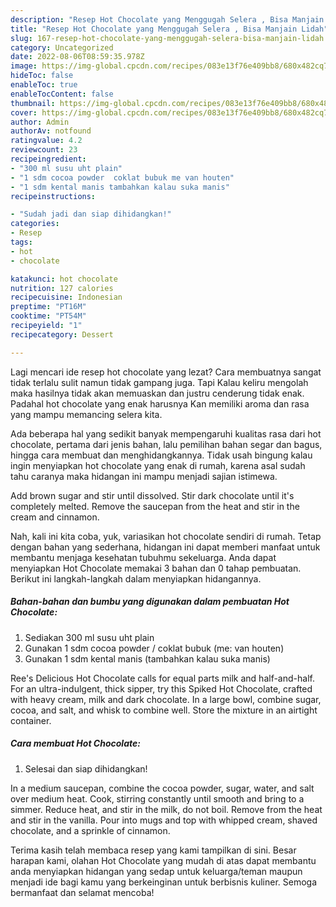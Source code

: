 ```yaml
---
description: "Resep Hot Chocolate yang Menggugah Selera , Bisa Manjain Lidah"
title: "Resep Hot Chocolate yang Menggugah Selera , Bisa Manjain Lidah"
slug: 167-resep-hot-chocolate-yang-menggugah-selera-bisa-manjain-lidah
category: Uncategorized
date: 2022-08-06T08:59:35.978Z
image: https://img-global.cpcdn.com/recipes/083e13f76e409bb8/680x482cq70/hot-chocolate-foto-resep-utama.jpg
hideToc: false
enableToc: true
enableTocContent: false
thumbnail: https://img-global.cpcdn.com/recipes/083e13f76e409bb8/680x482cq70/hot-chocolate-foto-resep-utama.jpg
cover: https://img-global.cpcdn.com/recipes/083e13f76e409bb8/680x482cq70/hot-chocolate-foto-resep-utama.jpg
author: Admin
authorAv: notfound
ratingvalue: 4.2
reviewcount: 23
recipeingredient:
- "300 ml susu uht plain"
- "1 sdm cocoa powder  coklat bubuk me van houten"
- "1 sdm kental manis tambahkan kalau suka manis"
recipeinstructions:

- "Sudah jadi dan siap dihidangkan!"
categories:
- Resep
tags:
- hot
- chocolate

katakunci: hot chocolate 
nutrition: 127 calories
recipecuisine: Indonesian
preptime: "PT16M"
cooktime: "PT54M"
recipeyield: "1"
recipecategory: Dessert

---
```



Lagi mencari ide resep hot chocolate yang lezat? Cara membuatnya sangat tidak terlalu sulit namun tidak gampang juga. Tapi Kalau keliru mengolah maka hasilnya tidak akan memuaskan dan justru cenderung tidak enak. Padahal hot chocolate yang enak harusnya Kan memiliki aroma dan rasa yang mampu memancing selera kita.


Ada beberapa hal yang sedikit banyak mempengaruhi kualitas rasa dari hot chocolate, pertama dari jenis bahan, lalu pemilihan bahan segar dan bagus, hingga cara membuat dan menghidangkannya. Tidak usah bingung kalau ingin menyiapkan hot chocolate yang enak di rumah, karena asal sudah tahu caranya maka hidangan ini mampu menjadi sajian istimewa.

Add brown sugar and stir until dissolved. Stir dark chocolate until it&#39;s completely melted. Remove the saucepan from the heat and stir in the cream and cinnamon.


Nah, kali ini kita coba, yuk, variasikan hot chocolate sendiri di rumah. Tetap dengan bahan yang sederhana, hidangan ini dapat memberi manfaat untuk membantu menjaga kesehatan tubuhmu sekeluarga. Anda dapat menyiapkan Hot Chocolate memakai 3 bahan dan 0 tahap pembuatan. Berikut ini langkah-langkah dalam menyiapkan hidangannya.

<!--inarticleads1-->

##### Bahan-bahan dan bumbu yang digunakan dalam pembuatan Hot Chocolate:

1. Sediakan 300 ml susu uht plain
1. Gunakan 1 sdm cocoa powder / coklat bubuk (me: van houten)
1. Gunakan 1 sdm kental manis (tambahkan kalau suka manis)


Ree&#39;s Delicious Hot Chocolate calls for equal parts milk and half-and-half. For an ultra-indulgent, thick sipper, try this Spiked Hot Chocolate, crafted with heavy cream, milk and dark chocolate. In a large bowl, combine sugar, cocoa, and salt, and whisk to combine well. Store the mixture in an airtight container. 

<!--inarticleads2-->

##### Cara membuat Hot Chocolate:


1. Selesai dan siap dihidangkan!

In a medium saucepan, combine the cocoa powder, sugar, water, and salt over medium heat. Cook, stirring constantly until smooth and bring to a simmer. Reduce heat, and stir in the milk, do not boil. Remove from the heat and stir in the vanilla. Pour into mugs and top with whipped cream, shaved chocolate, and a sprinkle of cinnamon. 

Terima kasih telah membaca resep yang kami tampilkan di sini. Besar harapan kami, olahan Hot Chocolate yang mudah di atas dapat membantu anda menyiapkan hidangan yang sedap untuk keluarga/teman maupun menjadi ide bagi kamu yang berkeinginan untuk berbisnis kuliner. Semoga bermanfaat dan selamat mencoba!
